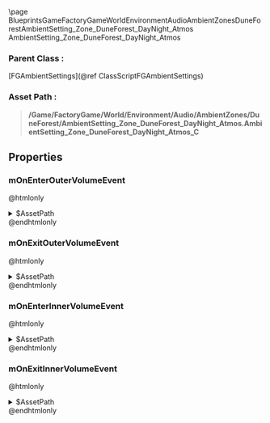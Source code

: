 \page BlueprintsGameFactoryGameWorldEnvironmentAudioAmbientZonesDuneForestAmbientSetting_Zone_DuneForest_DayNight_Atmos AmbientSetting_Zone_DuneForest_DayNight_Atmos
### Parent Class :
[FGAmbientSettings](@ref ClassScriptFGAmbientSettings)
### Asset Path :
<b><blockquote>/Game/FactoryGame/World/Environment/Audio/AmbientZones/DuneForest/AmbientSetting_Zone_DuneForest_DayNight_Atmos.AmbientSetting_Zone_DuneForest_DayNight_Atmos_C</blockquote></b>
## Properties

### mOnEnterOuterVolumeEvent
@htmlonly
<details>
 <summary>$AssetPath</summary>
<b><a href="_blueprints_game_factory_game_world_environment_audio_ambient_zones_dune_desert_play__zone__dune_desert__crickets__night__mono__outer.html"><blockquote>Play_Zone_DuneDesert_Crickets_Night_Mono_Outer</blockquote></a></b>
</details>
@endhtmlonly

### mOnExitOuterVolumeEvent
@htmlonly
<details>
 <summary>$AssetPath</summary>
<b><a href="_blueprints_game_factory_game_world_environment_audio_ambient_zones_dune_desert_stop__zone__dune_desert__crickets__night__mono__outer.html"><blockquote>Stop_Zone_DuneDesert_Crickets_Night_Mono_Outer</blockquote></a></b>
</details>
@endhtmlonly

### mOnEnterInnerVolumeEvent
@htmlonly
<details>
 <summary>$AssetPath</summary>
<b><a href="_blueprints_game_factory_game_world_environment_audio_ambient_zones_dune_forest_play__zone__eastern_dune_forest__day_night__atmos__inner.html"><blockquote>Play_Zone_EasternDuneForest_DayNight_Atmos_Inner</blockquote></a></b>
</details>
@endhtmlonly

### mOnExitInnerVolumeEvent
@htmlonly
<details>
 <summary>$AssetPath</summary>
<b><a href="_blueprints_game_factory_game_world_environment_audio_ambient_zones_dune_forest_stop__zone__eastern_dune_forest__day_night__atmos__inner.html"><blockquote>Stop_Zone_EasternDuneForest_DayNight_Atmos_Inner</blockquote></a></b>
</details>
@endhtmlonly

